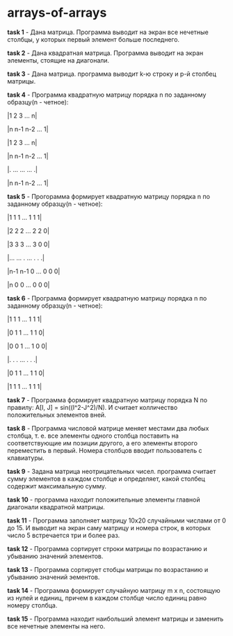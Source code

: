 # arrays-of-arrays
**task 1** - Дана матрица. Программа выводит на экран все нечетные столбцы, у которых первый элемент больше последнего.

**task 2** - Дана квадратная матрица. Программа выводит на экран элементы, стоящие на диагонали.

**task 3** - Дана матрица. программа выводит k-ю строку и p-й столбец матрицы.

**task 4** - Программа квадратную матрицу порядка n по заданному образцу(n - четное):

  |1 2   3   ... n|
  
  |n n-1 n-2 ... 1|
  
  |1 2   3   ... n|
  
  |n n-1 n-2 ... 1|
  
  |. ... ... ... .|
  
  |n n-1 n-2 ... 1|
  
  **task 5** - Прогорамма формирует квадратную матрицу порядка n по заданному образцу(n - четное):
  
  |1   1   1 ... 1 1 1|
  
  |2   2   2 ... 2 2 0|
  
  |3   3   3 ... 3 0 0|
  
  |... ... . ... . . .|
  
  |n-1 n-1 0 ... 0 0 0|
  
  |n   0   0 ... 0 0 0|
  
  **task 6** - Программа формирует квадратную матрицу порядка n по заданному образцу(n - четное):
  
  |1 1 1 ... 1 1 1|
  
  |0 1 1 ... 1 1 0|
  
  |0 0 1 ... 1 0 0|
  
  |. . . ... . . .|
  
  |0 1 1 ... 1 1 0|
  
  |1 1 1 ... 1 1 1|
  
  **task 7** - Программа формирует квадратную матрицу порядка N по правилу: A[I, J] = sin((I^2-J^2)/N). И считает колличество положительных элементов вней.
  
  **task 8** - Программа числовой матрице меняет местами два любых столбца, т. е. все элементы одного столбца поставить
на соответствующие им позиции другого, а его элементы второго переместить в первый. Номера столбцов вводит
пользователь с клавиатуры.

**task 9** - Задана матрица неотрицательных чисел. программа считает сумму элементов в каждом столбце и определяет, какой
столбец содержит максимальную сумму.

**task 10** - программа находит положительные элементы главной диагонали квадратной матрицы.

**task 11** - Программа заполняет матрицу 10x20 случайными числами от 0 до 15. И выводит на экран саму матрицу и номера строк, в
которых число 5 встречается три и более раз.

**task 12** - Программа сортирует строки матрицы по возрастанию и убыванию значений элементов.

**task 13** - Программа сортирует стобцы матрицы по возрастанию и убыванию значений эементов.

**task 14** - Программа формирует случайную матрицу m x n, состоящую из нулей и единиц, причем в каждом столбце число
единиц равно номеру столбца.

**task 15** - Программа находит наибольший элемент матрицы и заменить все нечетные элементы на него.
  
